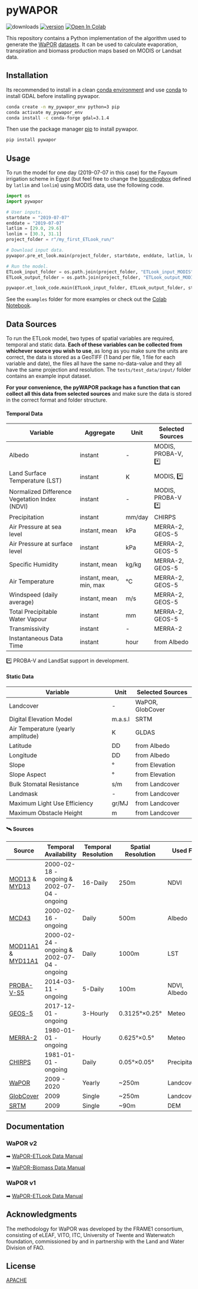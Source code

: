 # pyWAPOR
![downloads](https://img.shields.io/pypi/dw/pywapor) [![version](https://img.shields.io/pypi/v/pywapor)](https://pypi.org/project/pywapor/) [![Open In Colab](https://colab.research.google.com/assets/colab-badge.svg)](https://colab.research.google.com/drive/1YEsCN6GnMGvOzXT4YaJ_jeu58mGIhhMq?usp=sharing)


This repository contains a Python implementation of the algorithm used to generate the [WaPOR](http://www.fao.org/in-action/remote-sensing-for-water-productivity/en/) [datasets](https://wapor.apps.fao.org/home/WAPOR_2/1). It can be used to calculate evaporation, transpiration and biomass production maps based on MODIS or Landsat data.

## Installation

Its recommended to install in a clean [conda environment](https://docs.conda.io/projects/conda/en/latest/user-guide/concepts/environments.html) and use [conda](https://docs.conda.io/projects/conda/en/latest/user-guide/install/) to install GDAL before installing pywapor.

```bash
conda create -n my_pywapor_env python=3 pip
conda activate my_pywapor_env
conda install -c conda-forge gdal=3.1.4
```

Then use the package manager [pip](https://pip.pypa.io/en/stable/) to install pywapor.

```bash
pip install pywapor
```

## Usage

To run the model for one day (2019-07-07 in this case) for the Fayoum irrigation scheme in Egypt (but feel free to change the [boundingbox](http://bboxfinder.com) defined by `latlim` and `lonlim`) using MODIS data, use the following code. 

```python
import os
import pywapor

# User inputs.
startdate = "2019-07-07"
enddate = "2019-07-07"
latlim = [29.0, 29.6]
lonlim = [30.3, 31.1]
project_folder = r"/my_first_ETLook_run/"

# Download input data.
pywapor.pre_et_look.main(project_folder, startdate, enddate, latlim, lonlim)

# Run the model.
ETLook_input_folder = os.path.join(project_folder, "ETLook_input_MODIS")
ETLook_output_folder = os.path.join(project_folder, "ETLook_output_MODIS")

pywapor.et_look_code.main(ETLook_input_folder, ETLook_output_folder, startdate)
```

See the `examples` folder for more examples or check out the [Colab Notebook](https://colab.research.google.com/drive/1YEsCN6GnMGvOzXT4YaJ_jeu58mGIhhMq?usp=sharing).

## Data Sources

To run the ETLook model, two types of spatial variables are required, temporal and static data. **Each of these variables can be collected from whichever source you wish to use**, as long as you make sure the units are correct, the data is stored as a GeoTIFF (1 band per file, 1 file for each variable and date), the files all have the same no-data-value and they all have the same projection and resolution. The `tests/test_data/input/` folder contains an example input dataset.

**For your convenience, the pyWAPOR package has a function that can collect all this data from selected sources** and make sure the data is stored in the correct format and folder structure.

#### Temporal Data
| Variable | Aggregate | Unit | Selected Sources |
| ------ | ------ | ------ | ------ |
| Albedo | instant | - | MODIS, PROBA-V, *️⃣ |
| Land Surface Temperature (LST) | instant  | K | MODIS, *️⃣ |
| Normalized Difference Vegetation Index (NDVI) | instant  | - | MODIS, PROBA-V *️⃣ |
| Precipitation | instant  | mm/day | CHIRPS |
| Air Pressure at sea level | instant, mean  | kPa | MERRA-2, GEOS-5 |
| Air Pressure at surface level | instant  | kPa | MERRA-2, GEOS-5 |
| Specific Humidity | instant, mean  | kg/kg | MERRA-2, GEOS-5 |
| Air Temperature | instant, mean, min, max  | °C | MERRA-2, GEOS-5 |
| Windspeed (daily average) | instant, mean  | m/s | MERRA-2, GEOS-5 |
| Total Precipitable Water Vapour | instant  | mm | MERRA-2, GEOS-5 |
| Transmissivity | instant  | - | MERRA-2 |
| Instantaneous Data Time | instant  | hour | from Albedo

*️⃣ PROBA-V and LandSat support in development.

#### Static Data
| Variable | Unit | Selected Sources |
| ------ | ------ | ------ |
Landcover | - | WaPOR, GlobCover
Digital Elevation Model | m.a.s.l | SRTM
Air Temperature (yearly amplitude) | K | GLDAS
Latitude | DD | from Albedo
Longitude | DD | from Albedo
Slope | ° | from Elevation
Slope Aspect | ° | from Elevation
Bulk Stomatal Resistance | s/m | from Landcover
Landmask | - | from Landcover
Maximum Light Use Efficiency | gr/MJ | from Landcover
Maximum Obstacle Height | m | from Landcover 

#### 🛰️ Sources
| Source | Temporal Availability | Temporal Resolution |Spatial Resolution | Used For |
| ------ | ------ | ------ | ------ | ------ |
|[MOD13](https://lpdaac.usgs.gov/products/mod13q1v006/) & [MYD13](https://lpdaac.usgs.gov/products/myd13q1v006/) | 2000-02-18 - ongoing & 2002-07-04 - ongoing | 16-Daily |250m|NDVI|
|[MCD43](https://lpdaac.usgs.gov/products/mcd43a1v006/)|2000-02-16 - ongoing|Daily|500m|Albedo|
|[MOD11A1](https://lpdaac.usgs.gov/products/mod11a1v006/) & [MYD11A1](https://lpdaac.usgs.gov/products/myd11a1v006/)| 2000-02-24 - ongoing & 2002-07-04 - ongoing | Daily | 1000m | LST |
|[PROBA-V-S5](https://www.vito-eodata.be/collectioncatalogue/srv/eng/catalog.search#/metadata/urn:ogc:def:EOP:VITO:PROBAV_S5-TOC_100M_V001)|2014-03-11 - ongoing|5-Daily|100m|NDVI, Albedo|
| [GEOS-5](https://geos5.org) | 2017-12-01 - ongoing | 3-Hourly |0.3125°×0.25° | Meteo |
| [MERRA-2](https://gmao.gsfc.nasa.gov/reanalysis/MERRA-2/) | 1980-01-01 - ongoing | Hourly | 0.625°×0.5° | Meteo | 
| [CHIRPS](https://www.chc.ucsb.edu/data/chirps) |  1981-01-01 - ongoing | Daily | 0.05°×0.05° | Precipitation |
| [WaPOR](https://wapor.apps.fao.org/catalog/WAPOR_2/1/L1_LCC_A) | 2009 - 2020 | Yearly |~250m | Landcover |
| [GlobCover](http://due.esrin.esa.int/page_globcover.php) | 2009 | Single| ~250m | Landcover |
| [SRTM](https://srtm.csi.cgiar.org) | 2009 | Single | ~90m | DEM |
## Documentation
### WaPOR v2
➡ [WaPOR-ETLook Data Manual](https://bitbucket.org/cioapps/wapor-et-look/downloads/FRAME_ET_v2_data_manual_finaldraft_v2.2.pdf)

➡ [WaPOR-Biomass Data Manual](https://bitbucket.org/cioapps/wapor-et-look/downloads/FRAME_NPP_v2_data_manual_finaldraft_v2.2.pdf)

### WaPOR v1
➡ [WaPOR-ETLook Data Manual](https://bitbucket.org/cioapps/wapor-et-look/raw/9ec88e56769f49722c2d1165bb34547f5842b811/Docs/WaPOR_ET_data_manual_finaldraft-v1.2-for-distribution.pdf)

## Acknowledgments
The methodology for WaPOR was developed by the FRAME1 consortium, consisting of eLEAF, VITO, ITC, University of Twente and Waterwatch foundation, commissioned by and in partnership with the Land and Water Division of FAO.

## License
[APACHE](https://bitbucket.org/cioapps/wapor-et-look/src/dev/LICENSE)
